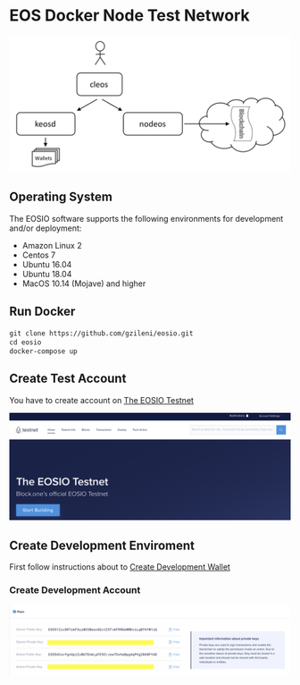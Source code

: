 # EOS Docker Node Test Network

![EOS Architecture](./assets/img/eos-system-architecture.png)

## Operating System
The EOSIO software supports the following environments for development and/or deployment:

- Amazon Linux 2
- Centos 7
- Ubuntu 16.04
- Ubuntu 18.04
- MacOS 10.14 (Mojave) and higher

## Run Docker

```
git clone https://github.com/gzileni/eosio.git
cd eosio
docker-compose up
```

## Create Test Account
You have to create account on [The EOSIO Testnet](https://testnet.eos.io)

![EOS Test](./assets/img/eostestnet.png)

## Create Development Enviroment

First follow instructions about to [Create Development Wallet](https://developers.eos.io/welcome/latest/getting-started/development-environment/create-development-wallet)

### Create Development Account  



![EOS Test](./assets/img/eostestnet-account.png)